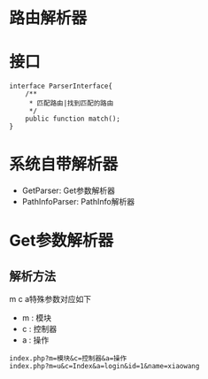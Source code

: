 
# 路由解析器

# 接口

```
interface ParserInterface{
	/**
	 * 匹配路由|找到匹配的路由
	 */
	public function match();
}
```

# 系统自带解析器

- GetParser: Get参数解析器
- PathInfoParser: PathInfo解析器

# Get参数解析器

## 解析方法

m c a特殊参数对应如下

- m : 模块
- c : 控制器
- a : 操作

```
index.php?m=模块&c=控制器&a=操作
index.php?m=u&c=Index&a=login&id=1&name=xiaowang
```


